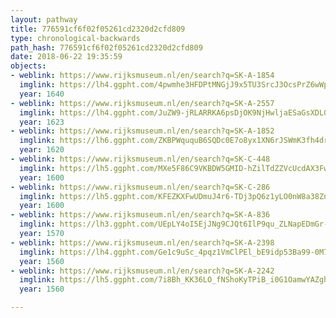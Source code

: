 ```yaml
---
layout: pathway
title: 776591cf6f02f05261cd2320d2cfd809
type: chronological-backwards
path_hash: 776591cf6f02f05261cd2320d2cfd809
date: 2018-06-22 19:35:59
objects:
- weblink: https://www.rijksmuseum.nl/en/search?q=SK-A-1854
  imglink: https://lh4.ggpht.com/4pwmhe3HFDPtMNGjJ9x5TU3SrcJ3OcsPrZ6wWpR8u1j9eLGdJbrJ1_tM0sZWWSSYSC12_FzyV-mmvw_Snv_Y-ndiN88=s200
  year: 1640
- weblink: https://www.rijksmuseum.nl/en/search?q=SK-A-2557
  imglink: https://lh4.ggpht.com/JuZW9-jRLARRKA6psDjOK9NjHwljaESaGsXDL0oo7wTipq4G-pn2ZKG_KfcKN7v9Kep--35jZLNLAmHc222ZYQC4x3A=s200
  year: 1623
- weblink: https://www.rijksmuseum.nl/en/search?q=SK-A-1852
  imglink: https://lh6.ggpht.com/ZKBPWququB6SQDc0E7o8yx1XN6rJSWmK3fh4drLD2lxy2ErZrUvgL9Y9VBXGP4sM8eHqrRDQi8oOP9FTbGM3YYYF3UU=s200
  year: 1620
- weblink: https://www.rijksmuseum.nl/en/search?q=SK-C-448
  imglink: https://lh5.ggpht.com/MXe5F86C9VKBDW5GMID-hZilTdZZVcUcdAX3Fw3V473GHxFnez2f4acr1LzZxNHASkL8-uBB7XxbwFXEgNx4hQPdFmqJ=s200
  year: 1600
- weblink: https://www.rijksmuseum.nl/en/search?q=SK-C-286
  imglink: https://lh5.ggpht.com/KFEZKXFwUDmuJ4r6-TDj3pQ6z1yLO0nW8a38Zn73SUxW5w8lGZsVnlkeHSi_yZ9bVsVO-cAbeX43oXSAHgAoo5a21Ts=s200
  year: 1600
- weblink: https://www.rijksmuseum.nl/en/search?q=SK-A-836
  imglink: https://lh3.ggpht.com/UEpLY4oI5EjJNg9CJQt6IlP9qu_ZLNapEDmGr-k8q7xQwQwjj_I8ifuszXlBkrwLQX676FZ75R_h3DaBo61KqenU2N76=s200
  year: 1570
- weblink: https://www.rijksmuseum.nl/en/search?q=SK-A-2398
  imglink: https://lh4.ggpht.com/Ge1c9uSc_4pqz1VmClPEl_bE9idp53Ba99-0M7pjEI7butA3T1hgoAMkaJIid0vwt6UyzqLHvOWejyYer11M7xANkgo=s200
  year: 1560
- weblink: https://www.rijksmuseum.nl/en/search?q=SK-A-2242
  imglink: https://lh5.ggpht.com/7i8Bh_KK36LO_fNShoKyTPiB_i0G1OamwYAZgh_IwQSf3dRx8J5m3wDTR1pnETBmiVp5Cr8zJFEGaAarmp0bk5vECYg=s200
  year: 1560

---
```

